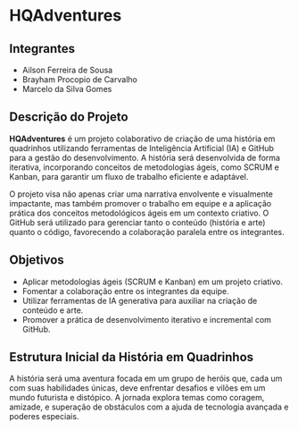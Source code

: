 # HQAdventures

## Integrantes
- Ailson Ferreira de Sousa
- Brayham Procopio de Carvalho
- Marcelo da Silva Gomes

## Descrição do Projeto
**HQAdventures** é um projeto colaborativo de criação de uma história em quadrinhos utilizando ferramentas de Inteligência Artificial (IA) e GitHub para a gestão do desenvolvimento. A história será desenvolvida de forma iterativa, incorporando conceitos de metodologias ágeis, como SCRUM e Kanban, para garantir um fluxo de trabalho eficiente e adaptável.

O projeto visa não apenas criar uma narrativa envolvente e visualmente impactante, mas também promover o trabalho em equipe e a aplicação prática dos conceitos metodológicos ágeis em um contexto criativo. O GitHub será utilizado para gerenciar tanto o conteúdo (história e arte) quanto o código, favorecendo a colaboração paralela entre os integrantes.

## Objetivos
- Aplicar metodologias ágeis (SCRUM e Kanban) em um projeto criativo.
- Fomentar a colaboração entre os integrantes da equipe.
- Utilizar ferramentas de IA generativa para auxiliar na criação de conteúdo e arte.
- Promover a prática de desenvolvimento iterativo e incremental com GitHub.

## Estrutura Inicial da História em Quadrinhos
A história será uma aventura focada em um grupo de heróis que, cada um com suas habilidades únicas, deve enfrentar desafios e vilões em um mundo futurista e distópico. A jornada explora temas como coragem, amizade, e superação de obstáculos com a ajuda de tecnologia avançada e poderes especiais. 
